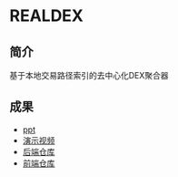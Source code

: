# REALDEX

## 简介

基于本地交易路径索引的去中心化DEX聚合器

## 成果

- [ppt](./realdex.pptx)
- [演示视频](./realdex.MP4)
- [后端仓库](https://github.com/AdamLeeeee/Fetch-Data-From-Public-Node)
- [前端仓库](https://github.com/FullmetalCoder-Neal/uni-swap.git)